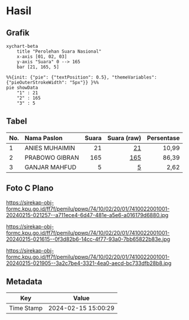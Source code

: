 # Hasil

## Grafik

```mermaid
xychart-beta
    title "Perolehan Suara Nasional"
    x-axis [01, 02, 03]
    y-axis "Suara" 0 --> 165
    bar [21, 165, 5]
```

```mermaid
%%{init: {"pie": {"textPosition": 0.5}, "themeVariables": {"pieOuterStrokeWidth": "5px"}} }%%
pie showData
    "1" : 21
    "2" : 165
    "3" : 5
```

## Tabel

| No. | Nama Paslon    | Suara | Suara (raw) | Persentase |
|:--- |:-------------- | -----:| -----------:| ----------:|
| 1   | ANIES MUHAIMIN | 21    | [21][p-1]   | 10,99      |
| 2   | PRABOWO GIBRAN | 165   | [165][p-2]  | 86,39      |
| 3   | GANJAR MAHFUD  | 5     | [5][p-3]    | 2,62       |


[p-1]: https://github.com/gigit-pemilu/pemilu-2024/blob/main/pilpres/hitung-suara/sub/74-sulawesi-tenggara/sub/10-buton-utara/sub/02-kambowa/sub/2001-bubu/sub/001-tps/sub/paslon-1.txt
[p-2]: https://github.com/gigit-pemilu/pemilu-2024/blob/main/pilpres/hitung-suara/sub/74-sulawesi-tenggara/sub/10-buton-utara/sub/02-kambowa/sub/2001-bubu/sub/001-tps/sub/paslon-2.txt
[p-3]: https://github.com/gigit-pemilu/pemilu-2024/blob/main/pilpres/hitung-suara/sub/74-sulawesi-tenggara/sub/10-buton-utara/sub/02-kambowa/sub/2001-bubu/sub/001-tps/sub/paslon-3.txt

## Foto C Plano

https://sirekap-obj-formc.kpu.go.id/ff7f/pemilu/ppwp/74/10/02/20/01/7410022001001-20240215-021257--a711ece4-6d47-481e-a5e6-a016179d6880.jpg

https://sirekap-obj-formc.kpu.go.id/ff7f/pemilu/ppwp/74/10/02/20/01/7410022001001-20240215-021615--0f3d82b6-14cc-4f77-93a0-7bb65822b83e.jpg

https://sirekap-obj-formc.kpu.go.id/ff7f/pemilu/ppwp/74/10/02/20/01/7410022001001-20240215-021905--3a2c7be4-3321-4ea0-aecd-bc733dfb28b8.jpg


## Metadata

| Key        | Value               |
| ---------- | ------------------- |
| Time Stamp | 2024-02-15 15:00:29 |



